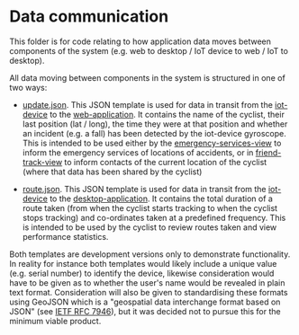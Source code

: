 # Data communication

This folder is for code relating to how  application data moves between components of the system (e.g. web to desktop / IoT device to web / IoT to desktop).

All data moving between components in the system is structured in one of two ways:

- [update.json](update.json).  This JSON template is used for data in transit from the [iot-device](https://github.com/HumphreyCurtis/GuardianCycle/tree/master/iot-device) to the [web-application](https://github.com/HumphreyCurtis/GuardianCycle/tree/master/web-application).  It contains the name of the cyclist, their last position (lat / long), the time they were at that position and whether an incident (e.g. a fall) has been detected by the iot-device gyroscope.  This is intended to be used either by the [emergency-services-view](https://github.com/HumphreyCurtis/GuardianCycle/tree/master/web-application/emergency-services-view) to inform the emergency services of locations of accidents, or in [friend-track-view](https://github.com/HumphreyCurtis/GuardianCycle/tree/master/web-application/friend-track-view) to inform contacts of the current location of the cyclist (where that data has been shared by the cyclist)

- [route.json](route.json).  This JSON template is used for data in transit from the [iot-device](https://github.com/HumphreyCurtis/GuardianCycle/tree/master/iot-device) to the [desktop-application](https://github.com/HumphreyCurtis/GuardianCycle/tree/master/desktop-application).  It contains the total duration of a route taken (from when the cyclist starts tracking to when the cyclist stops tracking) and co-ordinates taken at a predefined frequency.  This is intended to be used by the cyclist to review routes taken and view performance statistics.

Both templates are development versions only to demonstrate functionality.  In reality for instance both templates would likely include a unique value (e.g. serial number) to identify the device, likewise consideration would have to be given as to whether the user's name would be revealed in plain text format.  Consideration will also be given to standardising these formats using GeoJSON which is a "geospatial data interchange format based on JSON" (see [IETF RFC 7946](https://tools.ietf.org/html/rfc7946)), but it was decided not to pursue this for the minimum viable product.
